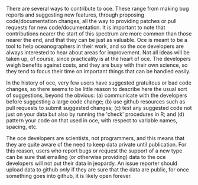 There are several ways to contribute to oce. These range from making bug
reports and suggesting new features, through proposing code/documentation
changes, all the way to providing patches or pull requests for new
code/documentation. It is important to note that contributions nearer the start
of this spectrum are more common than those nearer the end, and that they can
be just as valuable. Oce is meant to be a tool to help oceanographers in their
work, and so the oce developers are always interested to hear about areas for
improvement. Not all ideas will be taken up, of course, since practicality is
at the heart of oce. The developers weigh benefits against costs, and they are
busy with their own science, so they tend to focus their time on important
things that can be handled easily.

In the history of oce, very few users have suggested gratuitous or bad code
changes, so there seems to be little reason to describe here the usual sort of
suggestions, beyond the obvious: (a) communicate with the developers before
suggesting a large code change; (b) use github resources such as pull requests
to submit suggested changes; (c) test any suggested code not just on your data
but also by running the 'check' procedures in R; and (d) pattern your code on
that used in oce, with respect to variable names, spacing, etc.

The oce developers are scientists, not programmers, and this means that they
are quite aware of the need to keep data private until publication. For this
reason, users who report bugs or request the support of a new type can be sure
that emailing (or otherwise providing) data to the oce developers will not put
their data in jeopardy. An issue reporter should upload data to github *only*
if they are sure that the data are public, for once something goes into github,
it is likely open forever.

